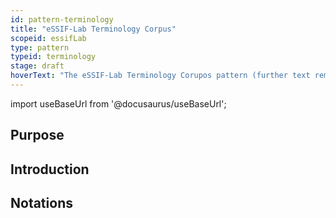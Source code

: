 ```yaml
---
id: pattern-terminology
title: "eSSIF-Lab Terminology Corpus"
scopeid: essifLab
type: pattern
typeid: terminology
stage: draft
hoverText: "The eSSIF-Lab Terminology Corupos pattern (further text remains to be written)."
---
```


import useBaseUrl from '@docusaurus/useBaseUrl';

## Purpose
<!-- Concisely describe what can you do with the pattern that is (at least) harder if you didn't have it. -->

## Introduction
<!-- Gently introduce the pattern, by referring to real-world situations and using colloquial terms, so that when someone has read the text, (s)he knows what it is about, and is ready to delve into the specifics of the pattern. -->

## Notations
<!-- This (optional) section specifies the notations that are used, or refers to such a specification. -->

## <!-- any number of other sections, as is fit for describing the pattern -->
<!-- text as appropriate for such a section -->

<!--
---
## Footnotes

[//]: # This (optional) section contains any footnotes that may have been specified in the text above.

[^1]: the text for footnote [^1] goes here.

-->
